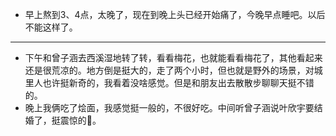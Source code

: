 - 早上熬到3、4点，太晚了，现在到晚上头已经开始痛了，今晚早点睡吧。以后不能这样了。
- ---
- 下午和曾子涵去西溪湿地转了转，看看梅花，也就能看看梅花了，其他看起来还是很荒凉的。地方倒是挺大的，走了两个小时，但也就是野外的场景，对城里人也许挺新奇的，我看着没啥感觉。但是和朋友出去散散步聊聊天挺不错的。
- 晚上我俩吃了烩面，我感觉挺一般的，不很好吃。中间听曾子涵说叶欣宇要结婚了，挺震惊的🤯。